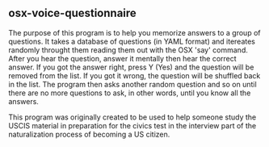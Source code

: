 ## osx-voice-questionnaire

The purpose of this program is to help you memorize answers to a group of
questions. It takes a database of questions (in YAML format) and itereates
randomly throught them reading them out with the OSX 'say' command. After 
you hear the question, answer it mentally then hear the correct answer.
If you got the answer right, press Y (Yes) and the question will be removed
from the list. If you got it wrong, the question will be shuffled back in 
the list. The program then asks another random question and so on until 
there are no more questions to ask, in other words, until you know all the 
answers.

This program was originally created to be used to help someone study the
USCIS material in preparation for the civics test in the interview part 
of the naturalization process of becoming a US citizen.
